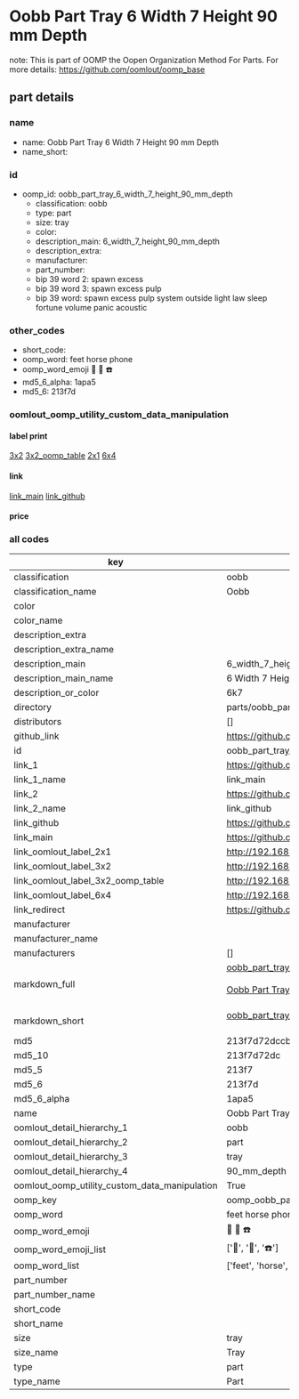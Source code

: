 # Oobb Part Tray 6 Width 7 Height 90 mm Depth  

note: This is part of OOMP the Oopen Organization Method For Parts. For more details: https://github.com/oomlout/oomp_base

##  part details
  







### name
* name: Oobb Part Tray 6 Width 7 Height 90 mm Depth
* name_short: 
### id
* oomp_id: oobb_part_tray_6_width_7_height_90_mm_depth
  * classification: oobb
  * type: part
  * size: tray
  * color: 
  * description_main: 6_width_7_height_90_mm_depth
  * description_extra: 
  * manufacturer: 
  * part_number: 
  * bip 39 word 2: spawn excess
  * bip 39 word 3: spawn excess pulp
  * bip 39 word: spawn excess pulp system outside light law sleep fortune volume panic acoustic

### other_codes
* short_code: 
* oomp_word: feet horse phone
* oomp_word_emoji :feet: :horse: :phone:
* md5_6_alpha: 1apa5
* md5_6: 213f7d






### oomlout_oomp_utility_custom_data_manipulation
#### label print
[3x2](http://192.168.1.245:1112/?label=oomp%201apa5)
[3x2_oomp_table](http://192.168.1.108:1112/?label=oomp%201apa5)
[2x1](http://192.168.1.242:1112/?label=oomp%201apa5)
[6x4](http://192.168.1.55:1112/?label=oomp%201apa5)    

#### link

[link_main](https://github.com/oomlout/oomlout_oomp_version_1_messy/tree/main/parts/oobb_part_tray_6_width_7_height_90_mm_depth) [link_github](https://github.com/oomlout/oomlout_oomp_version_1_messy/tree/main/parts/oobb_part_tray_6_width_7_height_90_mm_depth)                             

#### price







### all codes 
| key | value |  
| --- | --- |  
| classification | oobb |  
| classification_name | Oobb |  
| color |  |  
| color_name |  |  
| description_extra |  |  
| description_extra_name |  |  
| description_main | 6_width_7_height_90_mm_depth |  
| description_main_name | 6 Width 7 Height 90 mm Depth |  
| description_or_color | 6k7 |  
| directory | parts/oobb_part_tray_6_width_7_height_90_mm_depth |  
| distributors | [] |  
| github_link | https://github.com/oomlout/oomlout_oomp_part_src/tree/main/parts/oobb_part_tray_6_width_7_height_90_mm_depth |  
| id | oobb_part_tray_6_width_7_height_90_mm_depth |  
| link_1 | https://github.com/oomlout/oomlout_oomp_version_1_messy/tree/main/parts/oobb_part_tray_6_width_7_height_90_mm_depth |  
| link_1_name | link_main |  
| link_2 | https://github.com/oomlout/oomlout_oomp_version_1_messy/tree/main/parts/oobb_part_tray_6_width_7_height_90_mm_depth |  
| link_2_name | link_github |  
| link_github | https://github.com/oomlout/oomlout_oomp_version_1_messy/tree/main/parts/oobb_part_tray_6_width_7_height_90_mm_depth |  
| link_main | https://github.com/oomlout/oomlout_oomp_version_1_messy/tree/main/parts/oobb_part_tray_6_width_7_height_90_mm_depth |  
| link_oomlout_label_2x1 | http://192.168.1.242:1112/?label=oomp%201apa5 |  
| link_oomlout_label_3x2 | http://192.168.1.245:1112/?label=oomp%201apa5 |  
| link_oomlout_label_3x2_oomp_table | http://192.168.1.108:1112/?label=oomp%201apa5 |  
| link_oomlout_label_6x4 | http://192.168.1.55:1112/?label=oomp%201apa5 |  
| link_redirect | https://github.com/oomlout/oomlout_oomp_version_1_messy/tree/main/parts/oobb_part_tray_6_width_7_height_90_mm_depth |  
| manufacturer |  |  
| manufacturer_name |  |  
| manufacturers | [] |  
| markdown_full | [oobb_part_tray_6_width_7_height_90_mm_depth](none)<br>[](none)<br>[Oobb Part Tray 6 Width 7 Height 90 Mm Depth](none)<br><br> |  
| markdown_short | [oobb_part_tray_6_width_7_height_90_mm_depth](none)<br><br> |  
| md5 | 213f7d72dccb2fbe064ecdcd5ad3a685 |  
| md5_10 | 213f7d72dc |  
| md5_5 | 213f7 |  
| md5_6 | 213f7d |  
| md5_6_alpha | 1apa5 |  
| name | Oobb Part Tray 6 Width 7 Height 90 mm Depth |  
| oomlout_detail_hierarchy_1 | oobb |  
| oomlout_detail_hierarchy_2 | part |  
| oomlout_detail_hierarchy_3 | tray |  
| oomlout_detail_hierarchy_4 | 90_mm_depth |  
| oomlout_oomp_utility_custom_data_manipulation | True |  
| oomp_key | oomp_oobb_part_tray_6_width_7_height_90_mm_depth |  
| oomp_word | feet horse phone |  
| oomp_word_emoji | :feet: :horse: :phone: |  
| oomp_word_emoji_list | [':feet:', ':horse:', ':phone:'] |  
| oomp_word_list | ['feet', 'horse', 'phone'] |  
| part_number |  |  
| part_number_name |  |  
| short_code |  |  
| short_name |  |  
| size | tray |  
| size_name | Tray |  
| type | part |  
| type_name | Part |  

